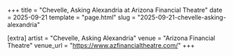 +++
title = "Chevelle, Asking Alexandria at Arizona Financial Theatre"
date = 2025-09-21
template = "page.html"
slug = "2025-09-21-chevelle-asking-alexandria"

[extra]
artist = "Chevelle, Asking Alexandria"
venue = "Arizona Financial Theatre"
venue_url = "https://www.azfinancialtheatre.com/"
+++
